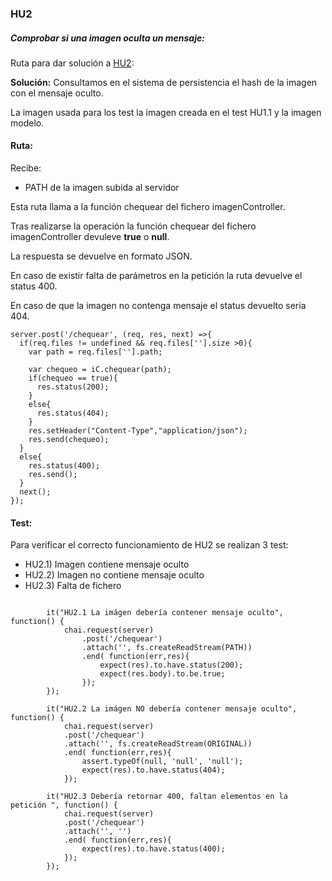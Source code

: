### HU2
##### Comprobar si una imagen oculta un mensaje:

Ruta para dar solución a [HU2](https://github.com/alexrodriguezlop/HDN.PG/issues/11):

**Solución:**
Consultamos en el sistema de persistencia el hash de la imagen con el mensaje oculto.

La imagen usada para los test la imagen creada en el test HU1.1 y la imagen modelo.

#### Ruta:
Recibe:

- PATH de la imagen subida al servidor

Esta ruta llama a la función chequear del fichero imagenController.

Tras realizarse la operación la función chequear del fichero imagenController devuleve **true** o **null**.

La respuesta se devuelve en formato JSON.

En caso de existir falta de parámetros en la petición la ruta devuelve el status 400.

En caso de que la imagen no contenga mensaje el status devuelto sería 404.

```
server.post('/chequear', (req, res, next) =>{
  if(req.files != undefined && req.files[''].size >0){
    var path = req.files[''].path;

    var chequeo = iC.chequear(path);
    if(chequeo == true){
      res.status(200); 
    }
    else{
      res.status(404);
    }
    res.setHeader("Content-Type","application/json");
    res.send(chequeo);
  }
  else{
    res.status(400);
    res.send();
  }  
  next();
});
```

#### Test:

Para verificar el correcto funcionamiento de HU2 se realizan 3 test:

- HU2.1) Imagen contiene mensaje oculto
- HU2.2) Imagen no contiene mensaje oculto
- HU2.3) Falta de fichero


```

        it("HU2.1 La imágen debería contener mensaje oculto", function() {
            chai.request(server)
                .post('/chequear')
                .attach('', fs.createReadStream(PATH))
                .end( function(err,res){
                    expect(res).to.have.status(200);
                    expect(res.body).to.be.true;
                });
        });
```


```
        it("HU2.2 La imágen NO debería contener mensaje oculto", function() {
            chai.request(server)
            .post('/chequear')
            .attach('', fs.createReadStream(ORIGINAL))
            .end( function(err,res){ 
                assert.typeOf(null, 'null', 'null');
                expect(res).to.have.status(404);
            });
```


```
        it("HU2.3 Debería retornar 400, faltan elementos en la petición ", function() {
            chai.request(server)
            .post('/chequear')
            .attach('', '')
            .end( function(err,res){ 
                expect(res).to.have.status(400);
            });
        });

```